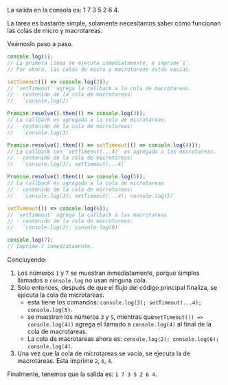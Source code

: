 La salida en la consola es: 1 7 3 5 2 6 4.

La tarea es bastante simple, solamente necesitamos saber cómo funcionan las colas de micro y macrotareas.

Veámoslo paso a paso.

```js
console.log(1);
// La primera línea se ejecuta inmediatamente, e imprime`1`.
// Por ahora, las colas de micro y macrotareas están vacías.

setTimeout(() => console.log(2));
// `setTimeout` agrega la callback a la cola de macrotareas.
// - contenido de la cola de macrotareas:
//   `console.log(2)`

Promise.resolve().then(() => console.log(3));
// La callback es agregada a la cola de microtareas.
// - contenido de la cola de microtareas:
//   `console.log(3)`

Promise.resolve().then(() => setTimeout(() => console.log(4)));
// La callback con `setTimeout(...4)` es agregada a las microtareas.
// - contenido de la cola de microtareas:
//   `console.log(3); setTimeout(...4)`

Promise.resolve().then(() => console.log(5));
// La callback es agregada a la cola de microtareas
// - contenido de la cola de microtareas:
//   `console.log(3); setTimeout(...4); console.log(5)`

setTimeout(() => console.log(6));
// `setTimeout` agrega la callback a las macrotareas
// - contenido de la cola de macrotareas:
//   `console.log(2); console.log(6)`

console.log(7);
// Imprime 7 inmediatamente.
```

Concluyendo:

1. Los números `1` y `7` se muestran inmediatamente, porque simples llamados a `console.log` no usan ninguna cola.
2. Solo entonces, después de que el flujo del código principal finaliza, se ejecuta la cola de microtareas.
    - esta tiene los comandos: `console.log(3); setTimeout(...4); console.log(5)`.
    - se muestran los números `3` y `5`, mientras que`setTimeout(() => console.log(4))` agrega el llamado a `console.log(4)` al final de la cola de macrotareas.
    - La cola de macrotareas ahora es: `console.log(2); console.log(6); console.log(4)`.
3. Una vez que la cola de microtareas se vacía, se ejecuta la de macrotareas. Esta imprime `2`, `6`, `4`.

Finalmente, tenemos que la salida es: `1 7 3 5 2 6 4`.
